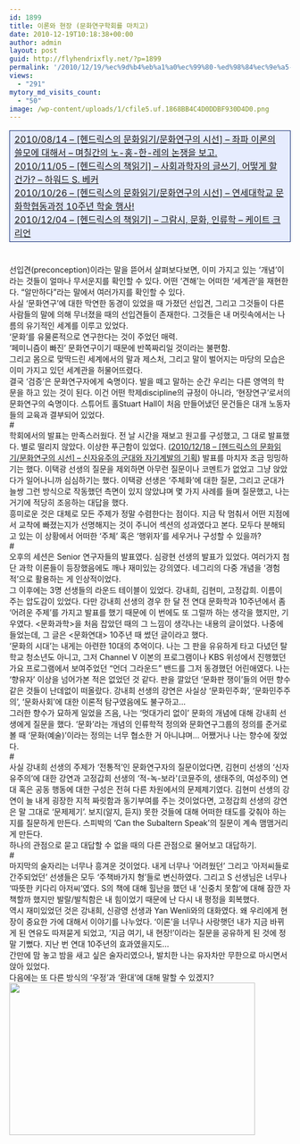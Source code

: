 ```yaml
---
id: 1899
title: 이론와 현장 (문화연구학회를 마치고)
date: 2010-12-19T10:18:38+00:00
author: admin
layout: post
guid: http://flyhendrixfly.net/?p=1899
permalink: '/2010/12/19/%ec%9d%b4%eb%a1%a0%ec%99%80-%ed%98%84%ec%9e%a5-%eb%ac%b8%ed%99%94%ec%97%b0%ea%b5%ac%ed%95%99%ed%9a%8c%eb%a5%bc-%eb%a7%88%ec%b9%98%ea%b3%a0/'
views:
  - "291"
mytory_md_visits_count:
  - "50"
image: /wp-content/uploads/1/cfile5.uf.1868BB4C4D0DDBF930D4D0.png
---
```

<table width="600" bgcolor="#e6ecfe" style="border-collapse:collapse" cellpadding="1" cellspacing="1">
  <tr>
    <td style="border:1px solid #112a75" width="100%" id="">
      <a href="http://flyinghendrix.tistory.com/654" target="_blank">2010/08/14 &#8211; [헨드릭스의 문화읽기/문화연구의 시선] &#8211; 좌파 이론의 쓸모에 대해서 &#8211; 며칠간의 노-홍-한-레의 논쟁을 보고.</a><br /> <a href="http://flyinghendrix.tistory.com/721" target="_blank">2010/11/05 &#8211; [헨드릭스의 책읽기] &#8211; 사회과학자의 글쓰기, 어떻게 할 건가? &#8211; 하워드 S. 베커</a><br /> <a href="http://flyinghendrix.tistory.com/714" target="_blank">2010/10/26 &#8211; [헨드릭스의 문화읽기/문화연구의 시선] &#8211; 연세대학교 문화학협동과정 10주년 학술 행사!</a><br /> <a href="http://flyinghendrix.tistory.com/736" target="_blank">2010/12/04 &#8211; [헨드릭스의 책읽기] &#8211; 그람시, 문화, 인류학 &#8211; 케이트 크리언</a>
    </td>
  </tr>
</table>

#

<div>
  선입견(preconception)이라는 말을 뜯어서 살펴보다보면, 이미 가지고 있는 &#8216;개념&#8217;이라는 것들이 얼마나 무서운지를 확인할 수 있다. 어떤 &#8216;견해&#8217;는 어떠한 &#8216;세계관&#8217;을 재현한다. &#8220;알만하다&#8221;라는 말에서 여러가지를 확인할 수 있다.
</div>

<div>
</div>

<div>
  사실 &#8216;문화연구&#8217;에 대한 막연한 동경이 있었을 때 가졌던 선입견, 그리고 그것들이 다른 사람들의 말에 의해 무너졌을 때의 선입견들이 존재한다. 그것들은 내 머릿속에서는 나름의 유기적인 세계를 이루고 있었다.
</div>

<div>
</div>

<div>
  &#8216;문화&#8217;를 유물론적으로 연구한다는 것이 주었던 매력.
</div>

<div>
  &#8216;페미니즘이 빠진&#8217; 문화연구이기 때문에 반쪽짜리일 것이라는 불편함.
</div>

<div>
</div>

<div id="">
  그리고 몸으로 맞딱드린 세계에서의 말과 제스처, 그리고 말이 벌어지는 마당의 모습은 이미 가지고 있던 세계관을 허물어뜨렸다.
</div>

<div id="">
</div>

<div id="">
  결국 &#8216;검증&#8217;은 문화연구자에게 숙명이다. 발을 떼고 말하는 순간 우리는 다른 영역의 학문을 하고 있는 것이 된다. 이건 어떤 학제discipline의 규정이 아니라, &#8216;현장연구&#8217;로서의 문화연구의 숙명이다. 스튜어트 홀Stuart Hall이 처음 만들어냈던 문건들은 대개 노동자들의 교육과 결부되어 있었다.
</div>

<div id="">
</div>

<div id="">
  #
</div>

<div id="">
  학회에서의 발표는 만족스러웠다. 전 날 시간을 재보고 원고를 구성했고, 그 대로 발표했다. 별로 떨리지 않았다. 이상한 푸근함이 있었다. (<a href="http://flyinghendrix.tistory.com/742" target="_blank">2010/12/18 &#8211; [헨드릭스의 문화읽기/문화연구의 시선] &#8211; 신자유주의 군대와 자기계발의 기획</a>) 발표를 마치자 조금 밍밍하기는 했다. 이택광 선생의 질문을 제외하면 아무런 질문이나 코멘트가 없었고 그냥 앉았다가 일어나니까 심심하기는 했다. 이택광 선생은 &#8216;주체화&#8217;에 대한 질문, 그리고 군대가 늘쌍 그런 방식으로 작동했던 측면이 있지 않았냐며 몇 가지 사례를 들며 질문했고, 나는 거기에 적당히 조응하는 대답을 했다.
</div>

<div id="">
</div>

<div id="">
  흥미로운 것은 대체로 모든 주제가 정말 수렴한다는 점이다. 지금 탁 멈춰서 어떤 지점에서 교착에 빠졌는지가 선명해지는 것이 주니어 섹션의 성과였다고 본다. 모두다 분해되고 있는 이 상황에서 어떠한 &#8216;주체&#8217; 혹은 &#8216;행위자&#8217;를 세우거나 구성할 수 있을까?
</div>

<div id="">
</div>

<div id="">
  #
</div>

<div id="">
  오후의 세션은 Senior 연구자들의 발표였다. 심광현 선생의 발표가 있었다. 여러가지 첨단 과학 이론들이 등장했음에도 깨나 재미있는 강의였다. 네그리의 다중 개념을 &#8216;경험적&#8217;으로 활용하는 게 인상적이었다.&nbsp;
</div>

<div id="">
</div>

<div id="">
  그 이후에는 3명 선생들의 라운드 테이블이 있었다. 강내희, 김현미, 고정갑희. 이름이 주는 압도감이 있었다. 다만 강내희 선생의 경우 한 달 전 연대 문화학과 10주년에서 좀 &#8216;어려운 주제&#8217;를 가지고 발표를 했기 때문에 이 번에도 또 그럴까 하는 생각을 했지만, 기우였다. <문화과학>을 처음 잡았던 때의 그 느낌이 생각나는 내용의 글이었다. 나중에 들었는데, 그 글은 <문화연대> 10주년 때 썼던 글이라고 했다.
</div>

<div id="">
</div>

<div id="">
  &#8216;문화의 시대&#8217;는 내게는 아련한 10대의 추억이다. 나는 그 판을 유유하게 타고 다녔던 탈학교 청소년도 아니고, 그저 Channel V 이본의 프로그램이나 KBS 위성에서 진행했던 가요 프로그램에서 보여주었던 &#8220;언더 그라운드&#8221; 밴드를 그저 동경했던 어린애였다. 나는 &#8216;향유자&#8217; 이상을 넘어가본 적은 없었던 것 같다. 판을 깔았던 &#8216;문화판 쟁이&#8217;들의 어떤 향수 같은 것들이 난데없이 떠올랐다. 강내희 선생의 강연은 사실상 &#8216;문화민주화&#8217;, &#8216;문화민주주의&#8217;, &#8216;문화사회&#8217;에 대한 이론적 탐구였음에도 불구하고&#8230;
</div>

<div id="">
</div>

<div id="">
  그러한 향수가 묘하게 일었을 즈음, 나는 &#8216;멋대가리 없이&#8217; 문화의 개념에 대해 강내희 선생에게 질문을 했다. &#8216;문화&#8217;라는 개념의 인류학적 정의와 문화연구그룹의 정의를 준거로 볼 때 &#8216;문화(예술)&#8217;이라는 정의는 너무 협소한 거 아니냐며&#8230; 어쨌거나 나는 향수에 젖었다.
</div>

<div id="">
</div>

<div id="">
  #
</div>

<div id="">
  사실 강내희 선생의 주제가 &#8216;전통적&#8217;인 문화연구자의 질문이었다면, 김현미 선생의 &#8216;신자유주의&#8217;에 대한 강연과 고정갑희 선생의 &#8216;적-녹-보라'(코뮨주의, 생태주의, 여성주의) 연대 혹은 공동 행동에 대한 구성은 전혀 다른 차원에서의 문제제기였다. 김현미 선생의 강연이 늘 내게 굉장한 지적 짜릿함과 동기부여를 주는 것이었다면, 고정갑희 선생의 강연은 말 그대로 &#8216;문제제기&#8217;. 보지(알지, 듣지) 못한 것들에 대해 어떠한 태도를 갖춰야 하는지를 질문하게 만든다. 스피박의 &#8216;Can the Subaltern Speak&#8217;의 질문이 계속 맴맴거리게 만든다.
</div>

<div id="">
</div>

<div id="">
  하나의 관점으로 묻고 대답할 수 없을 때의 다른 관점으로 물어보고 대답하기.
</div>

<div id="">
</div>

<div id="">
  #
</div>

<div id="">
  마지막의 술자리는 너무나 흥겨운 것이었다. 내게 너무나 &#8216;어려웠던&#8217; 그리고 &#8216;아저씨들로 간주되었던&#8217; 선생들은 모두 &#8216;주책바가지 형&#8217;들로 변신하였다. 그리고 S 선생님은 너무나 &#8216;따뜻한 키다리 아저씨&#8217;였다. S의 책에 대해 힐난을 했던 내 &#8216;신중치 못함&#8217;에 대해 잠깐 자책할까 했지만 발랄/발칙함은 내 힘이었기 때문에 난 다시 내 평정을 회복했다.
</div>

<div id="">
</div>

<div id="">
  역시 재미있었던 것은 강내희, 신광영 선생과 Yan Wenli와의 대화였다. 왜 우리에게 현장이 중요한 가에 대해서 이야기를 나누었다. &#8216;이론&#8217;을 너무나 사랑햇던 내가 지금 바뀌게 된 연유도 따져묻게 되었고, &#8216;지금 여기, 내 현장!&#8217;이라는 질문을 공유하게 된 것에 정말 기뻤다. 지난 번 연대 10주년의 효과였을지도&#8230;
</div>

<div id="">
</div>

<div id="">
  간만에 맘 놓고 밤을 새고 싶은 술자리였으나, 발치한 나는 유자차만 무한으로 마시면서 앉아 있었다.
</div>

<div id="">
</div>

<div id="">
  다음에는 또 다른 방식의 &#8216;우정&#8217;과 &#8216;환대&#8217;에 대해 말할 수 있겠지?
</div>

<div id="">
</div>

<div id="">
  <img src="http://submania.dothome.co.kr/wp-content/uploads/1/cfile5.uf.1868BB4C4D0DDBF930D4D0.png" class="aligncenter" width="440" height="273" alt="" filename="george-trimbur-cultural-studies.png" filemime="image/jpeg" />
</div>